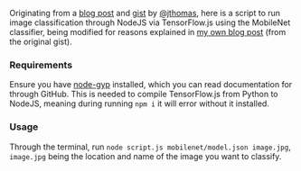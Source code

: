 Originating from a [blog post](http://jamesthom.as/blog/2018/08/07/machine-learning-in-node-dot-js-with-tensorflow-dot-js/) and [gist](https://gist.github.com/jthomas/145610bdeda2638d94fab9a397eb1f1d) by [@jthomas](https://github.com/jthomas), here is a script to run image classification through NodeJS via TensorFlow.js using the MobileNet classifier, being modified for reasons explained in [my own blog post](https://sean12697.github.io/blog/2019/07/15/mobilenet-in-nodejs.html) (from the original gist).

### Requirements

Ensure you have [node-gyp](https://github.com/nodejs/node-gyp) installed, which you can read documentation for through GitHub. This is needed to compile TensorFlow.js from Python to NodeJS, meaning during running `npm i` it will error without it installed.

### Usage

Through the terminal, run `node script.js mobilenet/model.json image.jpg`, `image.jpg` being the location and name of the image you want to classify.